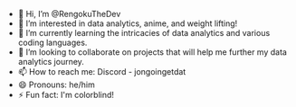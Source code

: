- 👋 Hi, I’m @RengokuTheDev
- 👀 I’m interested in data analytics, anime, and weight lifting!
- 🌱 I’m currently learning the intricacies of data analytics and various coding languages.
- 💞️ I’m looking to collaborate on projects that will help me further my data analytics journey.
- 📫 How to reach me: Discord - jongoingetdat
- 😄 Pronouns: he/him
- ⚡ Fun fact: I'm colorblind!

<!---
RengokuTheDev/RengokuTheDev is a ✨ special ✨ repository because its `README.md` (this file) appears on your GitHub profile.
You can click the Preview link to take a look at your changes.
--->
